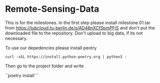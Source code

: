 # Remote-Sensing-Data
This is for the milestones. In the first step please install milestone.01.tar from https://tubcloud.tu-berlin.de/s/AD48nXCfSpmPFjS and don't put the downloaded file to the repository. Don't upload to big data, if its not necessary. 

<p>To use our depedencies please install peotry</p>

```curl -sSL https://install.python-poetry.org | python3 -```

<p>Then go to the project folder and write</p>

``poetry install```



